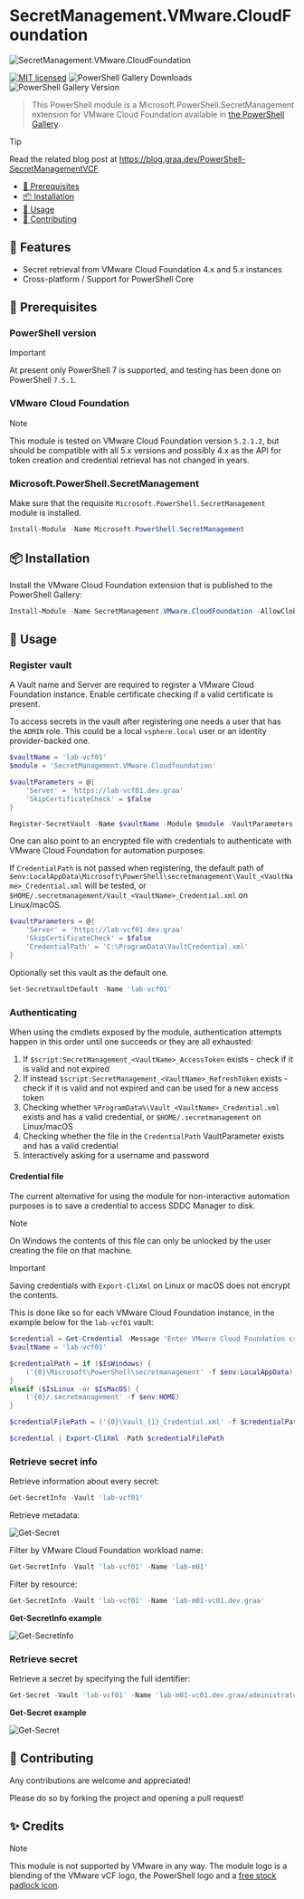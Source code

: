 # SecretManagement.VMware.CloudFoundation

![SecretManagement.VMware.CloudFoundation](https://raw.githubusercontent.com/erikgraa/SecretManagement.VMware.CloudFoundation/main/images/logo.png)

[![MIT licensed](https://img.shields.io/badge/license-MIT-blue.svg)](https://raw.githubusercontent.com/erikgraa/SecretManagement.VMware.CloudFoundation/raw/main/LICENSE.txt)
![PowerShell Gallery Downloads](https://img.shields.io/powershellgallery/dt/SecretManagement.VMware.CloudFoundation?label=PowerShell%20Gallery&color=green)
![PowerShell Gallery Version](https://img.shields.io/powershellgallery/v/SecretManagement.VMware.CloudFoundation?color=green)

> This PowerShell module is a Microsoft.PowerShell.SecretManagement extension for VMware Cloud Foundation available in [the PowerShell Gallery](https://www.powershellgallery.com/packages/SecretManagement.VMware.CloudFoundation).

> [!TIP]
> Read the related blog post at https://blog.graa.dev/PowerShell-SecretManagementVCF

- [📄 Prerequisites](#-prerequisites)
- [📦 Installation](#-installation)
- [🔧 Usage](#-usage)
- [🙌 Contributing](#-contributing)

## 🚀 Features 

* Secret retrieval from VMware Cloud Foundation 4.x and 5.x instances
* Cross-platform / Support for PowerShell Core

## 📄 Prerequisites

### PowerShell version

> [!IMPORTANT]  
> At present only PowerShell 7 is supported, and testing has been done on PowerShell `7.5.1`.

### VMware Cloud Foundation

> [!NOTE]  
> This module is tested on VMware Cloud Foundation version `5.2.1.2`, but should be compatible with all 5.x versions and possibly 4.x as the API for token creation and credential retrieval has not changed in years.

### Microsoft.PowerShell.SecretManagement

Make sure that the requisite `Microsoft.PowerShell.SecretManagement` module is installed.

```powershell
Install-Module -Name Microsoft.PowerShell.SecretManagement
```

## 📦 Installation

Install the VMware Cloud Foundation extension that is published to the PowerShell Gallery:

```powershell
Install-Module -Name SecretManagement.VMware.CloudFoundation -AllowClobber
```

## 🔧 Usage

### Register vault

A Vault name and Server are required to register a VMware Cloud Foundation instance. Enable certificate checking if a valid certificate is present.

To access secrets in the vault after registering one needs a user that has the `ADMIN` role. This could be a local `vsphere.local` user or an identity provider-backed one.

```powershell
$vaultName = 'lab-vcf01'
$module = 'SecretManagement.VMware.Cloudfoundation'

$vaultParameters = @{ 
    'Server' = 'https://lab-vcf01.dev.graa'
    'SkipCertificateCheck' = $false
}

Register-SecretVault -Name $vaultName -Module $module -VaultParameters $vaultParameters
```

One can also point to an encrypted file with credentials to authenticate with VMware Cloud Foundation for automation purposes.

If `CredentialPath` is not passed when registering, the default path of `$env:LocalAppData\Microsoft\PowerShell\secretmanagement\Vault_<VaultName>_Credential.xml` will be tested, or `$HOME/.secretmanagement/Vault_<VaultName>_Credential.xml` on Linux/macOS.

```powershell
$vaultParameters = @{ 
    'Server' = 'https://lab-vcf01.dev.graa'
    'SkipCertificateCheck' = $false
    'CredentialPath' = 'C:\ProgramData\VaultCredential.xml'     
}
```

Optionally set this vault as the default one.

```powershell
Set-SecretVaultDefault -Name 'lab-vcf01'
```

### Authenticating

When using the cmdlets exposed by the module, authentication attempts happen in this order until one succeeds or they are all exhausted:

1. If `$script:SecretManagement_<VaultName>_AccessToken` exists - check if it is valid and not expired
2. If instead `$script:SecretManagement_<VaultName>_RefreshToken` exists - check if it is valid and not expired and can be used for a new access token
3. Checking whether `%ProgramData%\Vault_<VaultName>_Credential.xml` exists and has a valid credential, or `$HOME/.secretmanagement` on Linux/macOS
4. Checking whether the file in the `CredentialPath` VaultParameter exists and has a valid credential
5. Interactively asking for a username and password

#### Credential file

The current alternative for using the module for non-interactive automation purposes is to save a credential to access SDDC Manager to disk.

> [!NOTE]  
> On Windows the contents of this file can only be unlocked by the user creating the file on that machine. 

> [!IMPORTANT]  
> Saving credentials with `Export-CliXml` on Linux or macOS does not encrypt the contents.

This is done like so for each VMware Cloud Foundation instance, in the example below for the `lab-vcf01` vault:

```powershell
$credential = Get-Credential -Message 'Enter VMware Cloud Foundation credential'
$vaultName = 'lab-vcf01'

$credentialPath = if ($IsWindows) {
    ('{0}\Microsoft\PowerShell\secretmanagement' -f $env:LocalAppData)
}
elseif ($IsLinux -or $IsMacOS) {
    ('{0}/.secretmanagement' -f $env:HOME)
}

$credentialFilePath = ('{0}\Vault_{1}_Credential.xml' -f $credentialPath, $vaultName)

$credential | Export-CliXml -Path $credentialFilePath
```

### Retrieve secret info

Retrieve information about every secret:

```powershell
Get-SecretInfo -Vault 'lab-vcf01'
```

Retrieve metadata:

![Get-Secret](/images/Get-SecretInfo-Metadata.png)

Filter by VMware Cloud Foundation workload name:

```powershell
Get-SecretInfo -Vault 'lab-vcf01' -Name 'lab-m01'
```

Filter by resource:

```powershell
Get-SecretInfo -Vault 'lab-vcf01' -Name 'lab-m01-vc01.dev.graa'
```

**Get-SecretInfo example**

![Get-SecretInfo](/images/Get-SecretInfo.gif)

### Retrieve secret

Retrieve a secret by specifying the full identifier:

```powershell
Get-Secret -Vault 'lab-vcf01' -Name 'lab-m01-vc01.dev.graa/administrator@vsphere.local'
```

**Get-Secret example**

![Get-Secret](/images/Get-Secret.gif)

## 🙌 Contributing

Any contributions are welcome and appreciated!

Please do so by forking the project and opening a pull request!

## ✨ Credits

> [!NOTE]
> This module is not supported by VMware in any way. The module logo is a blending of the VMware vCF logo, the PowerShell logo and a [free stock padlock icon](https://www.iconpacks.net/free-icon/yellow-padlock-11726.html).